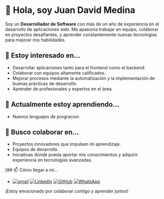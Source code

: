 # 👋 Hola, soy Juan David Medina

Soy un **Desarrollador de Software** con más de un año de experiencia en el desarrollo de aplicaciones web. Me apasiona trabajar en equipo, colaborar en proyectos desafiantes, y aprender constantemente nuevas tecnologías para mejorar mis habilidades.

## 👀 Estoy interesado en...

- Desarrollar aplicaciones tanto para el frontend como el backend.
- Colaborar con equipos altamente calificados.
- Mejorar procesos mediante la automatización y la implementación de buenas prácticas de desarrollo.
- Aprender de profesionales y expertos en el área.

## 🌱 Actualmente estoy aprendiendo...
- Nuevos lenguajes de progracion

## 💞️ Busco colaborar en...
- Proyectos innovadores que impulsen mi aprendizaje.
- Equipos de desarrollo.
- Iniciativas donde pueda aportar mis conocimientos y adquirir experiencia en tecnologías avanzadas.

[## 📫 Cómo llegar a mí...

- [![gmail](https://img.icons8.com/?size=30&id=qyRpAggnV0zH&format=png&color=000000)](mailto:juandavidmedina398@gmail.com) [![LinkedIn](https://img.icons8.com/?size=30&id=13930&format=png&color=000000)](https://www.linkedin.com/in/juan-david-agudelo-30b24b22b/)  [![GitHub](https://img.icons8.com/?size=30&id=12599&format=png&color=000000)](https://github.com/J-David-Medina) [![WhatsApp](https://img.icons8.com/?size=30&id=16713&format=png&color=000000)](https://api.whatsapp.com/send?phone=573126700622)

¡Estoy emocionado por colaborar contigo y aprender juntos!
